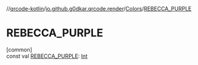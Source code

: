 //[qrcode-kotlin](../../../index.md)/[io.github.g0dkar.qrcode.render](../index.md)/[Colors](index.md)/[REBECCA_PURPLE](-r-e-b-e-c-c-a_-p-u-r-p-l-e.md)

# REBECCA_PURPLE

[common]\
const val [REBECCA_PURPLE](-r-e-b-e-c-c-a_-p-u-r-p-l-e.md): [Int](https://kotlinlang.org/api/latest/jvm/stdlib/kotlin/-int/index.html)
